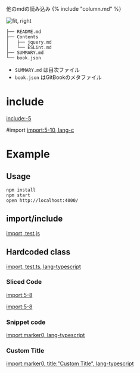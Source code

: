 他のmdの読み込み
{% include "column.md" %}

![fit, right](../img/summary.png)

    ├── README.md
    ├── Contents
    │   ├── jquery.md
    │   └── ESLint.md
    ├── SUMMARY.md
    └── book.json

-   `SUMMARY.md` は目次ファイル
-   `book.json` はGitBookのメタファイル




# include
[include:-5](star_1/dice.c)

#import
[import:5-10, lang-c](star_1/dice.c)

# Example

## Usage

    npm install
    npm start
    open http://localhost:4000/

## import/include

[import, test.js](./lecture/hello.c)

## Hardcoded class


[import, test.ts, lang-typescript](lecture/hello.c)

### Sliced Code

[import:5-8](lecture/hello.c)

[import:5-8](lecture/hello.c)

### Snippet code

[import:marker0, lang-typescript](lecture/hello.c)

### Custom Title

[import:marker0, title:"Custom Title", lang-typescript](lecture/hello.c)
